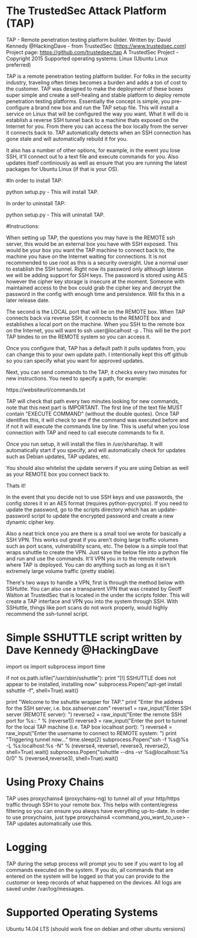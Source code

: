 # The TrustedSec Attack Platform (TAP)

TAP - Remote penetration testing platform builder.
Written by: David Kennedy @HackingDave - from TrustedSec (https://www.trustedsec.com)
Project page: https://github.com/trustedsec/tap
A TrustedSec Project - Copyright 2015
Supported operating systems: Linux (Ubuntu Linux preferred)

TAP is a remote penetration testing platform builder. For folks in the security industry, traveling often times becomes a burden and
adds a ton of cost to the customer. TAP was designed to make the deployment of these boxes super simple and create a self-healing and
stable platform to deploy remote penetration testing platforms. Essentially the concept is simple, you pre-configure a brand new box and
run the TAP setup file. This will install a service on Linux that will be configured the way you want. What it will do is establish
a reverse SSH tunnel back to a machine thats exposed on the Internet for you. From there you can access the box locally from the server
it connects back to. TAP automatically detects when an SSH connection has gone stale and will automatically rebuild it for you. 

It also has a number of other options, for example, in the event you lose SSH, it'll connect out to a text file and execute commands for
you. Also updates itself continiously as well as ensure that you are running the latest packages for Ubuntu Linux (if that is your OS).

#In order to install TAP:

python setup.py - This will install TAP.

In order to uninstall TAP:

python setup.py - This will uninstall TAP.

#Instructions:

When setting up TAP, the questions you may have is the REMOTE ssh server, this would be an external box you have with SSH exposed. This
would be your box you want the TAP machine to connect back to, the machine you have on the Internet waiting for connections. It is
not recommended to use root as this is a security oversight. Use a normal user to establish the SSH tunnel. Right now its password only 
although lateron we will be adding support for SSH keys. The password is stored using AES however the cipher key storage is insecure at
the moment. Someone with maintained access to the box could grab the cipher key and decrypt the password in the config with enough time
and persistence. Will fix this in a later release date.

The second is the LOCAL port that will be on the REMOTE box. When TAP connects back via reverse SSH, it connects to the REMOTE box and
establishes a local port on the machine. When you SSH to the remote box on the Internet, you will want to ssh user@localhost -p <LOCAL PORT>.
This will be the port TAP bindes to on the REMOTE system so you can access it. 

Once you configure that, TAP has a default path it pulls updates from, you can change this to your own update path. I intentionally kept
this off github so you can specify what you want for approved updates.

Next, you can send commands to the TAP, it checks every two minutes for new instructions. You need to specify a path, for example:

https://websiteurl/commands.txt

TAP will check that path every two minutes looking for new commands, note that this next part is IMPORTANT. The first line of the text file
MUST contain "EXECUTE COMMAND" (without the double quotes). Once TAP identifies this, it will check to see if the command was executed before
and if not it will execute the commands line by line. This is useful when you lose connection with TAP and need to call execute commands to
fix it.

Once you run setup, it will install the files in /usr/share/tap. It will automatically start if you specify, and will automatically
check for updates such as Debian updates, TAP updates, etc. 

You should also whitelist the update servers if you are using Debian as well as your REMOTE box you connect back to.

Thats it! 

In the event that you decide not to use SSH keys and use passwords, the config stores it in an AES format (requires python-pycrypto). If you need
to update the password, go to the scripts directory which has an update-password script to update the encrypted password and create a new dynamic
cipher key.

Also a neat trick once you are there is a small tool we wrote for basically a SSH VPN. This works out great if you aren't
doing large traffic volumes such as port scans, vulnerability scans, etc. The below is a simple tool that wraps sshuttle to create
the VPN. Just save the below file into a python file and run and use the commands. It'll VPN you in to the remote network where
TAP is deployed. You can do anything such as long as it isn't extremely large volume traffic (pretty stable).


There's two ways to handle a VPN, first is through the method below with SSHuttle. You can also use a transparent VPN that was
created by Geoff Walton at TrustedSec that is located in the under the scripts folder. This will create a TAP interface and
VPN you into the system through SSH. With SSHuttle, things like port scans do not work properly, would highly recommend the
ssh-tunnel script.

# Simple SSHUTTLE script written by Dave Kennedy @HackingDave
import os
import subprocess
import time

if not os.path.isfile("/usr/sbin/sshuttle"):
    print "[!] SSHUTTLE does not appear to be installed, installing now"
    subprocess.Popen("apt-get install sshuttle -f", shell=True).wait()

print "Welcome to the sshuttle wrapper for TAP."
print "Enter the address for the SSH server, i.e. box.sshserver.com"
reverse1 = raw_input("Enter SSH server (REMOTE server): ")
reverse2 = raw_input("Enter the remote SSH port for %s:: " % (reverse1))
reverse3 = raw_input("Enter the port to tunnel for the  local TAP machine (i.e. TAP box localhost port): ")
reverse4 = raw_input("Enter the username to connect to REMOTE system: ")
print "Triggering tunnel now..."
time.sleep(2)
subprocess.Popen("ssh -f %s@%s -L %s:localhost:%s -N" % (reverse4, reverse1, reverse3, reverse2), shell=True).wait()
subprocess.Popen("sshuttle --dns -vr %s@localhost:%s 0/0" % (reverse4,reverse3), shell=True).wait()

# Using Proxy Chains

TAP uses proxychains4 (proxychains-ng) to tunnel all of your http/https traffic through SSH to your remote box. This 
helps with content/egress filtering so you can ensure you always have everything up-to-date. In order to use proxychains, 
just type proxychains4 <command_you_want_to_use> - TAP updates automatically use this.

# Logging

TAP during the setup process will prompt you to see if you want to log all commands executed on the system. If you do, 
all commands that are entered on the system will be logged so that you can provide to the customer or keep records of 
what happened on the devices. All logs are saved under /var/log/messages.

# Supported Operating Systems

Ubuntu 14.04 LTS (should work fine on debian and other ubuntu versions)
